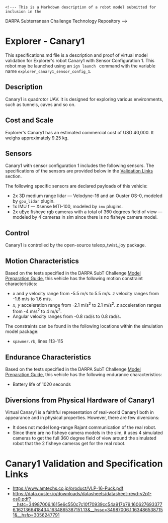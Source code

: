 	<!--- This is a Markdown description of a robot model submitted for inclusion in the
DARPA Subterranean Challenge Technology Repository -->
# Explorer - Canary1
This specifications.md file is a description and proof of virtual model validation for
Explorer's robot Canary1 with Sensor Configuration 1. This robot may be launched using
an `ign launch ` command with the variable name `explorer_canary1_sensor_config_1`.

## Description
Canary1 is quadrotor UAV. It is designed for exploring various environments, such as tunnels, caves and so on.

## Cost and Scale
Explorer's Canary1 has an estimated commercial cost of USD 40,000. It weighs approximately 9.25 kg.

## Sensors
Canary1 with sensor configuration 1 includes the following sensors. The specifications of the sensors are provided below in
the [Validation Links](#validation_links) section.

The following specific sensors are declared payloads of this vehicle:

* 2x 3D medium range lidar &mdash; Velodyne-16 and an Ouster OS-0, modeled by `gpu_lidar` plugin.
* 1x IMU f &mdash; Xsense MTI-100, modeled by `imu` plugins.
* 2x uEye fisheye rgb cameras with a total of 360 degrees field of view  &mdash; modeled by 4 cameras in sim since there is no fisheye camera model.

## Control
Canary1 is controlled by the open-source teleop_twist_joy package.

## Motion Characteristics
Based on the tests specified in the DARPA SubT Challenge [Model Preparation
Guide](https://subtchallenge.com/resources/Simulation_Model_Preparation_Guide.pdf), this vehicle has the following motion
constraint characteristics:

* _x_ and _y_ velocity range from -5.5 m/s to 5.5 m/s. _z_ velocity ranges from -1.6 m/s to 1.6 m/s.
* _x_, _y_ acceleration range from -2.1 m/s<sup>2</sup> to 2.1 m/s<sup>2</sup>. _z_ acceleration ranges from -4 m/s<sup>2</sup> to 4 m/s<sup>2</sup>.
* Angular velocity ranges from -0.8 rad/s to 0.8 rad/s.

The constraints can be found in the following locations within the simulation model package:

* `spawner.rb`, lines 113-115

## Endurance Characteristics
Based on the tests specified in the DARPA SubT Challenge [Model Preparation
Guide](https://subtchallenge.com/resources/Simulation_Model_Preparation_Guide.pdf), this vehicle has the following
endurance characteristics:

* Battery life of 1020 seconds

## Diversions from Physical Hardware of Canary1
Virtual Canary1 is a faithful representation of real-world Canary1 both in appearance and
in physical properties. However, there are few diversions:
* It does not model long-range Rajant communication of the real robot.
* Since there are no fisheye camera models in the sim, it uses 4 simulated cameras to get the full 360 degree field of view around the simulated robot that the 2 fisheye cameras get for the real robot.

# <a name="validation_links"></a>Canary1 Validation and Specification Links

* https://www.amtechs.co.jp/product/VLP-16-Puck.pdf
* https://data.ouster.io/downloads/datasheets/datasheet-revd-v2p1-os0.pdf?__hstc=34987006.1615e6c550c7c10f70939cc54a917b79.1606276933776.1621366418434.1634865387151.13&__hssc=34987006.1.1634865387151&__hsfp=3056247791
